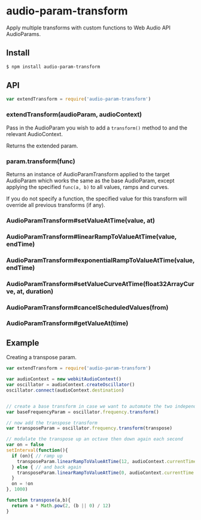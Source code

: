 audio-param-transform
===

Apply multiple transforms with custom functions to Web Audio API AudioParams.

## Install

```bash
$ npm install audio-param-transform
```

## API

```js
var extendTransform = require('audio-param-transform')
```

### extendTransform(audioParam, audioContext)

Pass in the AudioParam you wish to add a `transform()` method to and the relevant AudioContext.

Returns the extended param.

### param.transform(func)

Returns an instance of AudioParamTransform applied to the target AudioParam which works the same as the base AudioParam, except applying the specified `func(a, b)` to all values, ramps and curves.

If you do not specify a function, the specified value for this transform will override all previous transforms (if any).

### AudioParamTransform#setValueAtTime(value, at)

### AudioParamTransform#linearRampToValueAtTime(value, endTime)

### AudioParamTransform#exponentialRampToValueAtTime(value, endTime)

### AudioParamTransform#setValueCurveAtTime(float32ArrayCurve, at, duration)

### AudioParamTransform#cancelScheduledValues(from)

### AudioParamTransform#getValueAt(time)

## Example

Creating a transpose param.

```js
var extendTransform = require('audio-param-transform')

var audioContext = new webkitAudioContext()
var oscillator = audioContext.createOscillator()
oscillator.connect(audioContext.destination)


// create a base transform in case we want to automate the two independently
var baseFrequencyParam = oscillator.frequency.transform()

// now add the transpose transform
var transposeParam = oscillator.frequency.transform(transpose)

// modulate the transpose up an octave then down again each second
var on = false
setInterval(function(){
  if (on){ // ramp up
    transposeParam.linearRampToValueAtTime(12, audioContext.currentTime + 0.3)
  } else { // and back again
    transposeParam.linearRampToValueAtTime(0, audioContext.currentTime + 0.3)
  }
  on = !on
}, 1000)

function transpose(a,b){
  return a * Math.pow(2, (b || 0) / 12)
}
```